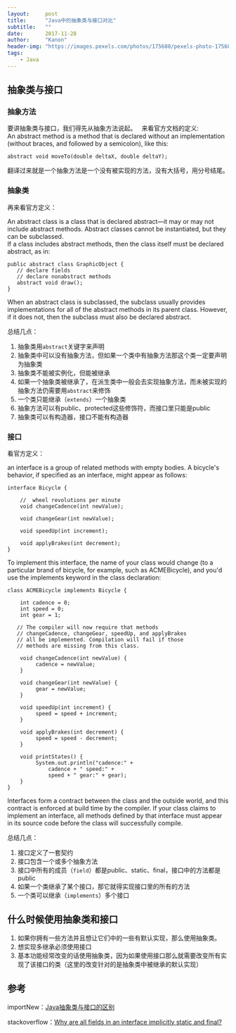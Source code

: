 ```yaml
---
layout:     post
title:      "Java中的抽象类与接口对比"
subtitle:   ""
date:       2017-11-28
author:     "Kanon"
header-img: "https://images.pexels.com/photos/175680/pexels-photo-175680.jpeg?w=940&h=650&auto=compress&cs=tinysrgb"
tags:
    - Java
---
```


## 抽象类与接口

### 抽象方法
要讲抽象类与接口，我们得先从抽象方法说起。  
来看官方文档的定义:  
An abstract method is a method that is declared without an implementation (without braces, and followed by a semicolon), like this:
```
abstract void moveTo(double deltaX, double deltaY);
```
翻译过来就是一个抽象方法是一个没有被实现的方法，没有大括号，用分号结尾。

### 抽象类
再来看官方定义：

An abstract class is a class that is declared abstract—it may or may not include abstract methods. Abstract classes cannot be instantiated, but they can be subclassed.  
If a class includes abstract methods, then the class itself must be declared abstract, as in:
```
public abstract class GraphicObject {
   // declare fields
   // declare nonabstract methods
   abstract void draw();
}
```
When an abstract class is subclassed, the subclass usually provides implementations for all of the abstract methods in its parent class. However, if it does not, then the subclass must also be declared abstract.

总结几点：
1. 抽象类用`abstract`关键字来声明
2. 抽象类中可以没有抽象方法，但如果一个类中有抽象方法那这个类一定要声明为抽象类
3. 抽象类不能被实例化，但能被继承
4. 如果一个抽象类被继承了，在派生类中一般会去实现抽象方法，而未被实现的抽象方法仍需要用`abstract`来修饰
5. 一个类只能继承（`extends`）一个抽象类
6. 抽象方法可以有public、protected这些修饰符，而接口里只能是public
7. 抽象类可以有构造器，接口不能有构造器

### 接口
看官方定义：  

an interface is a group of related methods with empty bodies. A bicycle's behavior, if specified as an interface, might appear as follows:
```
interface Bicycle {

    //  wheel revolutions per minute
    void changeCadence(int newValue);

    void changeGear(int newValue);

    void speedUp(int increment);

    void applyBrakes(int decrement);
}
```
To implement this interface, the name of your class would change (to a particular brand of bicycle, for example, such as ACMEBicycle), and you'd use the implements keyword in the class declaration:
```
class ACMEBicycle implements Bicycle {

    int cadence = 0;
    int speed = 0;
    int gear = 1;

   // The compiler will now require that methods
   // changeCadence, changeGear, speedUp, and applyBrakes
   // all be implemented. Compilation will fail if those
   // methods are missing from this class.

    void changeCadence(int newValue) {
         cadence = newValue;
    }

    void changeGear(int newValue) {
         gear = newValue;
    }

    void speedUp(int increment) {
         speed = speed + increment;   
    }

    void applyBrakes(int decrement) {
         speed = speed - decrement;
    }

    void printStates() {
         System.out.println("cadence:" +
             cadence + " speed:" + 
             speed + " gear:" + gear);
    }
}
```
Interfaces form a contract between the class and the outside world, and this contract is enforced at build time by the compiler. If your class claims to implement an interface, all methods defined by that interface must appear in its source code before the class will successfully compile.

总结几点：
1. 接口定义了一套契约
2. 接口包含一个或多个抽象方法
4. 接口中所有的成员（`field`）都是public、static、final，接口中的方法都是public
3. 如果一个类继承了某个接口，那它就得实现接口里的所有的方法
4. 一个类可以继承（`implements`）多个接口

## 什么时候使用抽象类和接口
1. 如果你拥有一些方法并且想让它们中的一些有默认实现，那么使用抽象类。  
2. 想实现多继承必须使用接口  
3. 基本功能经常改变的话使用抽象类，因为如果使用接口那么就需要改变所有实现了该接口的类（这里的改变针对的是抽象类中被继承的默认实现）  


## 参考
importNew：[Java抽象类与接口的区别](http://www.importnew.com/12399.html)  

stackoverflow：[Why are all fields in an interface implicitly static and final?](https://stackoverflow.com/questions/1513520/why-are-all-fields-in-an-interface-implicitly-static-and-final)

<br><br><br><br>
